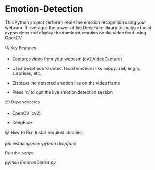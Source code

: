 # Emotion-Detection

This Python project performs real-time emotion recognition using your webcam. It leverages the power of the DeepFace library to analyze facial expressions and display the dominant emotion on the video feed using OpenCV.

🔍 Key Features
- Captures video from your webcam (cv2.VideoCapture)

- Uses DeepFace to detect facial emotions like happy, sad, angry, surprised, etc.

- Displays the detected emotion live on the video frame

- Press 'q' to quit the live emotion detection session

📦 Dependencies

- OpenCV (cv2)

- DeepFace

💻 How to Run
Install required libraries:

_pip install opencv-python deepface_

Run the script:

_python EmotionDetect.py_
